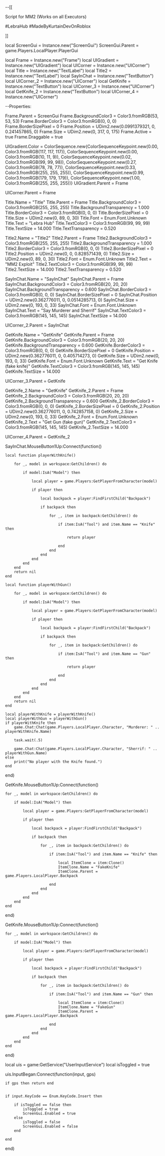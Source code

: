 --[[

Script for MM2 (Works on all Executors)

#LebraHub
#MadeByKurtainDevOnRoblox

]]

local ScreenGui = Instance.new("ScreenGui")
ScreenGui.Parent = game.Players.LocalPlayer.PlayerGui

local Frame = Instance.new("Frame")
local UIGradient = Instance.new("UIGradient")
local UICorner = Instance.new("UICorner")
local Title = Instance.new("TextLabel")
local Title2 = Instance.new("TextLabel")
local SayInChat = Instance.new("TextButton")
local UICorner_2 = Instance.new("UICorner")
local GetKnife = Instance.new("TextButton")
local UICorner_3 = Instance.new("UICorner")
local GetKnife_2 = Instance.new("TextButton")
local UICorner_4 = Instance.new("UICorner")

--Properties:

Frame.Parent = ScreenGui
Frame.BackgroundColor3 = Color3.fromRGB(53, 53, 53)
Frame.BorderColor3 = Color3.fromRGB(0, 0, 0)
Frame.BorderSizePixel = 0
Frame.Position = UDim2.new(0.0991379321, 0, 0.241457865, 0)
Frame.Size = UDim2.new(0, 317, 0, 175)
Frame.Active = true
Frame.Draggable = true

UIGradient.Color = ColorSequence.new{ColorSequenceKeypoint.new(0.00, Color3.fromRGB(117, 117, 117)), ColorSequenceKeypoint.new(0.00, Color3.fromRGB(10, 11, 9)), ColorSequenceKeypoint.new(0.02, Color3.fromRGB(99, 99, 98)), ColorSequenceKeypoint.new(0.27, Color3.fromRGB(78, 78, 77)), ColorSequenceKeypoint.new(0.33, Color3.fromRGB(255, 255, 255)), ColorSequenceKeypoint.new(0.99, Color3.fromRGB(179, 179, 179)), ColorSequenceKeypoint.new(1.00, Color3.fromRGB(255, 255, 255))}
UIGradient.Parent = Frame

UICorner.Parent = Frame

Title.Name = "Title"
Title.Parent = Frame
Title.BackgroundColor3 = Color3.fromRGB(255, 255, 255)
Title.BackgroundTransparency = 1.000
Title.BorderColor3 = Color3.fromRGB(0, 0, 0)
Title.BorderSizePixel = 0
Title.Size = UDim2.new(0, 89, 0, 30)
Title.Font = Enum.Font.Unknown
Title.Text = "Lebra Hub"
Title.TextColor3 = Color3.fromRGB(99, 99, 99)
Title.TextSize = 14.000
Title.TextTransparency = 0.520

Title2.Name = "Title2"
Title2.Parent = Frame
Title2.BackgroundColor3 = Color3.fromRGB(255, 255, 255)
Title2.BackgroundTransparency = 1.000
Title2.BorderColor3 = Color3.fromRGB(0, 0, 0)
Title2.BorderSizePixel = 0
Title2.Position = UDim2.new(0, 0, 0.828571439, 0)
Title2.Size = UDim2.new(0, 89, 0, 30)
Title2.Font = Enum.Font.Unknown
Title2.Text = "MM2 Exploit"
Title2.TextColor3 = Color3.fromRGB(99, 99, 99)
Title2.TextSize = 14.000
Title2.TextTransparency = 0.520

SayInChat.Name = "SayInChat"
SayInChat.Parent = Frame
SayInChat.BackgroundColor3 = Color3.fromRGB(20, 20, 20)
SayInChat.BackgroundTransparency = 0.600
SayInChat.BorderColor3 = Color3.fromRGB(0, 0, 0)
SayInChat.BorderSizePixel = 0
SayInChat.Position = UDim2.new(0.362776011, 0, 0.0514285713, 0)
SayInChat.Size = UDim2.new(0, 193, 0, 33)
SayInChat.Font = Enum.Font.Unknown
SayInChat.Text = "Say Murderer and Sherrif"
SayInChat.TextColor3 = Color3.fromRGB(145, 145, 145)
SayInChat.TextSize = 14.000

UICorner_2.Parent = SayInChat

GetKnife.Name = "GetKnife"
GetKnife.Parent = Frame
GetKnife.BackgroundColor3 = Color3.fromRGB(20, 20, 20)
GetKnife.BackgroundTransparency = 0.600
GetKnife.BorderColor3 = Color3.fromRGB(0, 0, 0)
GetKnife.BorderSizePixel = 0
GetKnife.Position = UDim2.new(0.362776011, 0, 0.405714273, 0)
GetKnife.Size = UDim2.new(0, 193, 0, 33)
GetKnife.Font = Enum.Font.Unknown
GetKnife.Text = "Get Knife (fake knife)"
GetKnife.TextColor3 = Color3.fromRGB(145, 145, 145)
GetKnife.TextSize = 14.000

UICorner_3.Parent = GetKnife

GetKnife_2.Name = "GetKnife"
GetKnife_2.Parent = Frame
GetKnife_2.BackgroundColor3 = Color3.fromRGB(20, 20, 20)
GetKnife_2.BackgroundTransparency = 0.600
GetKnife_2.BorderColor3 = Color3.fromRGB(0, 0, 0)
GetKnife_2.BorderSizePixel = 0
GetKnife_2.Position = UDim2.new(0.362776011, 0, 0.742857158, 0)
GetKnife_2.Size = UDim2.new(0, 193, 0, 33)
GetKnife_2.Font = Enum.Font.Unknown
GetKnife_2.Text = "Get Gun (fake gun)"
GetKnife_2.TextColor3 = Color3.fromRGB(145, 145, 145)
GetKnife_2.TextSize = 14.000

UICorner_4.Parent = GetKnife_2

SayInChat.MouseButton1Up:Connect(function()
	
	local function playerWithKnife()
		
		for _, model in workspace:GetChildren() do
			
			if model:IsA("Model") then
				
				local player = game.Players:GetPlayerFromCharacter(model)
				
				if player then
					
					local backpack = player:FindFirstChild("Backpack")
					
					if backpack then
						
						for _, item in backpack:GetChildren() do
							
							if item:IsA("Tool") and item.Name == "Knife" then
								
								return player
								
							end
						end
					end
				end
			end
		end
		return nil
	end

	local function playerWithGun()
		
		for _, model in workspace:GetChildren() do
			
			if model:IsA("Model") then
				
				local player = game.Players:GetPlayerFromCharacter(model)
				
				if player then
					
					local backpack = player:FindFirstChild("Backpack")
					
					if backpack then
						
						for _, item in backpack:GetChildren() do
							
							if item:IsA("Tool") and item.Name == "Gun" then
								
								return player
								
							end
						end
					end
				end
			end
		end
		return nil
	end

	local playerWithKnife = playerWithKnife()
	local playerWithGun = playerWithGun()
	if playerWithKnife then
		game.Chat:Chat(game.Players.LocalPlayer.Character, "Murderer: " .. playerWithKnife.Name)
		
		task.wait(.5)
		
		game.Chat:Chat(game.Players.LocalPlayer.Character, "Sherrif: " .. playerWithGun.Name)
	else
		print("No player with the Knife found.")
	end
	
end)

GetKnife.MouseButton1Up:Connect(function()
	
	for _, model in workspace:GetChildren() do
		
		if model:IsA("Model") then
			
			local player = game.Players:GetPlayerFromCharacter(model)
			
			if player then
				
				local backpack = player:FindFirstChild("Backpack")
				
				if backpack then
					
					for _, item in backpack:GetChildren() do
						
						if item:IsA("Tool") and item.Name == "Knife" then
							
							local ItemClone = item:Clone()
							ItemClone.Name = "FakeKnife"
							ItemClone.Parent = game.Players.LocalPlayer.Backpack
								
						end
					end
				end
			end
		end
	end
	
end)

GetKnife.MouseButton1Up:Connect(function()

	for _, model in workspace:GetChildren() do

		if model:IsA("Model") then

			local player = game.Players:GetPlayerFromCharacter(model)

			if player then

				local backpack = player:FindFirstChild("Backpack")

				if backpack then

					for _, item in backpack:GetChildren() do

						if item:IsA("Tool") and item.Name == "Gun" then

							local ItemClone = item:Clone()
							ItemClone.Name = "FakeGun"
							ItemClone.Parent = game.Players.LocalPlayer.Backpack

						end
					end
				end
			end
		end
	end

end)

local uis = game:GetService("UserInputService")
local isToggled = true

uis.InputBegan:Connect(function(input, gps)
	
	if gps then return end
	
	
	if input.KeyCode == Enum.KeyCode.Insert then
		
		if isToggled == false then
			isToggled = true
			ScreenGui.Enabled = true
		else
			isToggled = false
			ScreenGui.Enabled = false
		end
		
	end
	
end)
